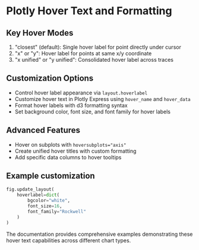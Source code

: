# Plotly Hover Text and Formatting

## Key Hover Modes
1. "closest" (default): Single hover label for point directly under cursor
2. "x" or "y": Hover label for points at same x/y coordinate
3. "x unified" or "y unified": Consolidated hover label across traces

## Customization Options
- Control hover label appearance via `layout.hoverlabel`
- Customize hover text in Plotly Express using `hover_name` and `hover_data`
- Format hover labels with d3 formatting syntax
- Set background color, font size, and font family for hover labels

## Advanced Features
- Hover on subplots with `hoversubplots="axis"`
- Create unified hover titles with custom formatting
- Add specific data columns to hover tooltips

## Example customization
```python
fig.update_layout(
    hoverlabel=dict(
        bgcolor="white",
        font_size=16,
        font_family="Rockwell"
    )
)
```

The documentation provides comprehensive examples demonstrating these hover text capabilities across different chart types.